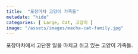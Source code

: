 ```yaml
---
title:  "포장마차 고양이 가족들"
metadate: "hide"
categories: [ Large, Cat, 고양이 ]
image: "/assets/images/macha-cat-family.jpg"
---
```

포장마차에서 고단한 일을 마치고 쉬고 있는 고양이 가족들.
